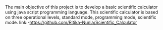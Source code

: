 The main objective of this project is to develop a basic scientific calculator using java script programming language. This scientific calculator is based on three operational levels, standard mode, programming mode, scientific mode.
link:-https://github.com/Ritika-Nunia/Scientific_Calculator
